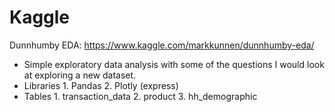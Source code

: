 # Kaggle

Dunnhumby EDA:
https://www.kaggle.com/markkunnen/dunnhumby-eda/
  
* Simple exploratory data analysis with some of the questions I would look at exploring a new dataset.
* Libraries
      1. Pandas
      2. Plotly (express)
* Tables
      1. transaction_data
      2. product
      3. hh_demographic
